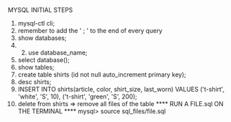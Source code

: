 MYSQL INITIAL STEPS
1. mysql-ctl cli;
2. remember to add the ' ; ' to the end of every query
3. show databases;
4. 2. use database_name;
5. select database();
6. show tables;
7. create table shirts (id not null auto_increment primary key);
8. desc shirts;
9. INSERT INTO shirts(article, color, shirt_size, last_worn) VALUES
('t-shirt', 'white', 'S', 10),
('t-shirt', 'green', 'S', 200);
10. delete from shirts => remove all files of the table
**** RUN A FILE.sql ON THE TERMINAL ****
mysql> source sql_files/file.sql
